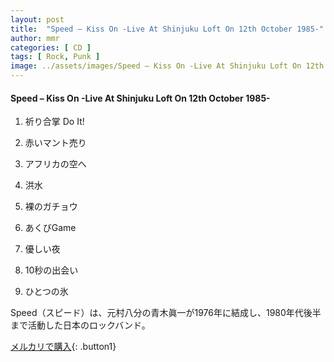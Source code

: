 ```yaml
---
layout: post
title:  "Speed – Kiss On -Live At Shinjuku Loft On 12th October 1985-"
author: mmr
categories: [ CD ]
tags: [ Rock, Punk ]
image: ../assets/images/Speed – Kiss On -Live At Shinjuku Loft On 12th October 1985-.jpg
---
```


#### Speed – Kiss On -Live At Shinjuku Loft On 12th October 1985-

1. 祈り合掌 Do It!

2. 赤いマント売り

3. アフリカの空へ

4. 洪水

5. 裸のガチョウ

6. あくびGame

7. 優しい夜

8. 10秒の出会い

9. ひとつの氷

Speed（スピード）は、元村八分の青木眞一が1976年に結成し、1980年代後半まで活動した日本のロックバンド。

[メルカリで購入](https://jp.mercari.com/item/m43996896011){: .button1}


